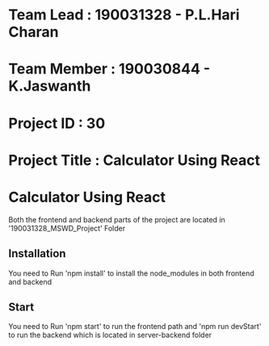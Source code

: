 # Team Lead : 190031328 - P.L.Hari Charan
# Team Member : 190030844 - K.Jaswanth
# Project ID : 30
# Project Title : Calculator Using React


# Calculator Using React

Both the frontend and backend parts of the project are located in '190031328_MSWD_Project' Folder

## Installation

You need to Run 'npm install' to install the node_modules in both frontend and backend

## Start

You need to Run 'npm start' to run the frontend path and 'npm run devStart' to run the backend which is located in server-backend folder

